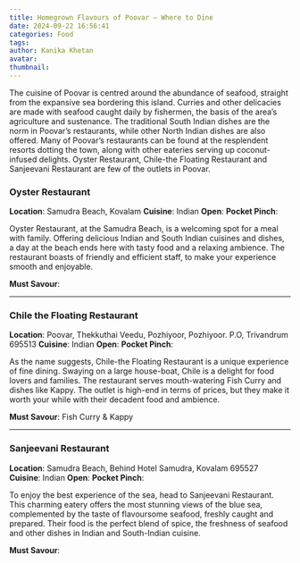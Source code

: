 ```yaml
---
title: Homegrown Flavours of Poovar – Where to Dine
date: 2024-09-22 16:56:41
categories: Food
tags:
author: Kanika Khetan
avatar:
thumbnail:
---
```

The cuisine of Poovar is centred around the abundance of seafood, straight from the expansive sea bordering this island. Curries and other delicacies are made with seafood caught daily by fishermen, the basis of the area’s agriculture and sustenance. The traditional South Indian dishes are the norm in Poovar’s restaurants, while other North Indian dishes are also offered. Many of Poovar’s restaurants can be found at the resplendent resorts dotting the town, along with other eateries serving up coconut-infused delights. Oyster Restaurant, Chile-the Floating Restaurant and Sanjeevani Restaurant are few of the outlets in Poovar. 

### Oyster Restaurant
**Location**: Samudra Beach, Kovalam
**Cuisine**: Indian
**Open**:
**Pocket Pinch**:

Oyster Restaurant, at the Samudra Beach, is a welcoming spot for a meal with family. Offering delicious Indian and South Indian cuisines and dishes, a day at the beach ends here with tasty food and a relaxing ambience. The restaurant boasts of friendly and efficient staff, to make your experience smooth and enjoyable. 

**Must Savour**:

---

### Chile the Floating Restaurant
**Location**: Poovar, Thekkuthai Veedu, Pozhiyoor, Pozhiyoor. P.O, Trivandrum 695513
**Cuisine**: Indian
**Open**:
**Pocket Pinch**:

As the name suggests, Chile-the Floating Restaurant is a unique experience of fine dining. Swaying on a large house-boat, Chile is a delight for food lovers and families. The restaurant serves mouth-watering Fish Curry and dishes like Kappy. The outlet is high-end in terms of prices, but they make it worth your while with their decadent food and ambience. 

**Must Savour**: Fish Curry & Kappy

---

### Sanjeevani Restaurant
**Location**: Samudra Beach, Behind Hotel Samudra, Kovalam 695527
**Cuisine**: Indian
**Open**:
**Pocket Pinch**:

To enjoy the best experience of the sea, head to Sanjeevani Restaurant. This charming eatery offers the most stunning views of the blue sea, complemented by the taste of flavoursome seafood, freshly caught and prepared. Their food is the perfect blend of spice, the freshness of seafood and other dishes in Indian and South-Indian cuisine.

**Must Savour**: